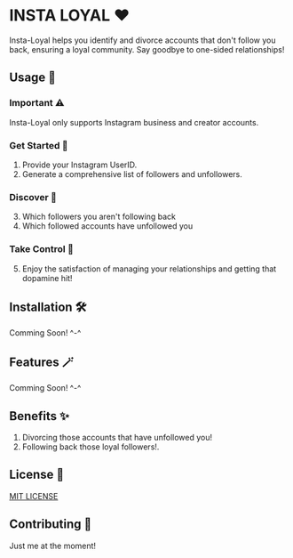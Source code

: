 # INSTA LOYAL :heart:

Insta-Loyal helps you identify and divorce accounts that don't follow you back, ensuring a loyal community. Say goodbye to one-sided relationships!

## Usage :thinking:

### Important :warning:

Insta-Loyal only supports Instagram business and creator accounts.

### Get Started :baby:

1. Provide your Instagram UserID.
2. Generate a comprehensive list of followers and unfollowers.

### Discover :mag_right:

3. Which followers you aren't following back
4. Which followed accounts have unfollowed you

### Take Control :mechanical_arm:

5. Enjoy the satisfaction of managing your relationships and getting that dopamine hit!

## Installation :hammer_and_wrench:

Comming Soon! ^-^

## Features :magic_wand:

Comming Soon! ^-^

## Benefits :sparkles:

1. Divorcing those accounts that have unfollowed you!
2. Following back those loyal followers!.

## License :scroll:

[MIT LICENSE](https://github.com/CHRISTOPHER-J-FRANCISCO/INSTA-LOYAL/blob/main/LICENSE)

## Contributing :handshake:

Just me at the moment!
